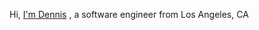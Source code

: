 Hi, <a href="https://www.linkedin.com/in/dennisrcao/">I'm Dennis</a> ,  a software engineer from Los Angeles, CA

